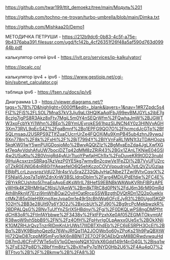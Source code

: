 https://github.com/twar199/ttit_demoekz/tree/main/Модуль%201

https://github.com/tochno-ne-troyan/turbo-umbrella/blob/main/Dimka.txt

https://github.com/Mishkaa20/Demo1

МЕТОДИЧКА ПЕТРУШИ - https://212b9dc6-0b83-4c5f-a75e-9b4376aba391.filesusr.com/ugd/fc142b_4cf26351f26f48a5af590d763d09944b.pdf

калькулятор сетей ipv4 - https://ivit.pro/services/ip-kalkulyator/ 

https://ipcalc.co/

калькулятор ipv4 + ipv6 - https://www.gestioip.net/cgi-bin/subnet_calculator.cgi

таблица ipv6 - https://fsen.ru/docs/ip/v6

Диаграмма L3 - https://viewer.diagrams.net/?tags=%7B%7D&highlight=0000ff&edit=_blank&layers=1&nav=1#R7Zpdc5s4FIZ%2FjS%2FLSOL7MnaS7kV3Jju9aLI3HQIKaAqIFbJj99evBMJGYLs2jbE7g8czlg7igPS8R3Akz8xFtv7MgiL5m0Y4nSEQrWfm%2FQwhaJmW%2BJGWTW3xoFcbYkYi1Whn%2BEp%2BYmUEyrokES61hpzSlJNCN4Y0z3HINVvAGH3Xm73RVL9qEcS4Z%2FgaBmnf%2Bo1EPFG9QO7O%2FhcmcdJcGTp%2BfSQLmsaqJ2USRPS9ZTIfZuaCUcrrUrZe4FQOXjMu9XmPB45ub4zhnJ9ywqJ8Xn778nj%2F8k%2FxHi%2F%2BjT7994Y%2BIYVnFaRL1WN1t3zTDAHOozs5kqKW01wY5wnPUlGDosjoMo%2BwvAQQtZIz%2BgMvaEpZda4JgLXwfXGkf7eqAyVdshAfuUW7bocjDZTq42dMM8zZRjR43%2BGx1ZAnLTKNjeE04GSl4w2USuKtu%2B0VnigRd4yAUrTtuoYPwfajHCh1Ix%2FpDuveKR9tOD23nubI9IHuiAcsxrznSBRag7AzVezP0YE5kg7wmvBn2cqwVe1FeZDl%2B7VyUFU2rcoTZkR0EjNlG64nR80i1YAeaefelO6Q5ehKczoCOVVppudrjqA7stLQVZUGzlaaEBjbPLcrLzuvsrpzVdU27dr4srVuSra2Z32QbJvHaCNbe2TZwj9VtvCqsrX%2FSNlalj5Joq7aTpWtZdnXnW3BSLIdrpDbIm%2Farg4MDiUPdEfdie%2FC4E%2BYrkRCUshito5l7maEpAypEdKsWIrIL78HefS9EBNBkWAWpKVRhFIBPzAPEyWHlk4K2RHMHlaCf6lsUVAmW%2Bm8kTRtC8d0PN%2FdJ6m36rM90mRdAth8hRknIjf7Erzi9ImWhBOai2OvlHOatRrcpSSWBzgthDVQtRDn1ZQ2p0ueklxctMkZj85x0ileH9XmgXerJvpa0m1e49rStcBhlWq6OFcEJyR3%2B0Ugol5KQP1O2H%2BB3e28Ult97s6Y3O2J%2BxjcbUt%2FJ90%2Bg9rcPcMekbwzkR%2BDPALQsG%2BNvTuUfYnZSrIX5HBdnvj%2Fgj%2F0DKQLwPS8ngDMPfhtdCH83oR%2FtInfAYbbwe%2F3438v%2FktFPzxhXe0Af05ZEGMjTOkymtAfR38woW9xh5bbB9%2FN%2Fz4OfH%2FpHvrIgOLpAwxx0Ue5x%2BOkXNIiK1GMZRHJrQvzTnzrRlDmKnUrUWs17IlIDBTXhdEb%2FC6jjESRPH3OcEl%2BBq%2BVK9BIqhoQez6z76WvJRfQq11A2JOOWp5o60yZPoKs21lh9PaQBXtWHi72QIeD87cppM95mFvo1kK6n8BNIT2E7O2F9OAEbQrpM8BDRwdvwquHdD87m0J6CFnP7WTe5p5V1pGDenjqNQX1GVkX6Gdd149rf4rrD4GL%2Bisq1w%2FsE3ZPp8D%2BbfYm8jtz%2BvXfwPv7p1NYD0Hb2U6%2F4Au4qO7%2BTFtvo%2B%2F%2Bkmw%2B%2FA8%3D

